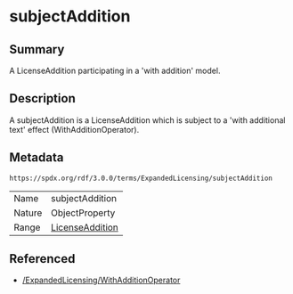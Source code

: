 <!-- Automatically generated by spec-parser v2.3.0 on 2024-07-09T12:43:38.633388+00:00 -->
<!-- SPDX-License-Identifier: Community-Spec-1.0 -->

# subjectAddition

## Summary

A LicenseAddition participating in a 'with addition' model.


## Description

A subjectAddition is a LicenseAddition which is subject to a 'with additional
text' effect (WithAdditionOperator).


## Metadata

`https://spdx.org/rdf/3.0.0/terms/ExpandedLicensing/subjectAddition`


| | |
|---|---|
| Name | subjectAddition |
| Nature | ObjectProperty |
| Range | [LicenseAddition](../Classes/LicenseAddition.md) |




## Referenced

- [/ExpandedLicensing/WithAdditionOperator](../../ExpandedLicensing/Classes/WithAdditionOperator.md)

